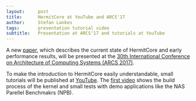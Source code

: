 ```yaml
---
layout:     post
title:      HermitCore at YouTube and ARCS'17
author:     Stefan Lankes
tags: 	    presentation tutorial video
subtitle:   Presentation at ARCS'17 and tutorials at YouTube
---
```


A new [paper](http://dx.doi.org/10.1007/978-3-319-54999-6_6), which describes the current state of HermitCore and early performance results, will be presented at the [30th International Conference on Architecture of Computing Systems (ARCS 2017)](http://arcs2017.itec.kit.edu).

To make the introduction to HermitCore easily understandable, small tutorials will be published at [YouTube](https://www.youtube.com/channel/UCOyT7BsncwKzQ8ftEpxQmvg/).
The [first video](https://youtu.be/gDYCJ1DOTKw) shows the build process of the kernel and small tests with demo applications like the NAS Parellel Benchmakrs (NPB).

